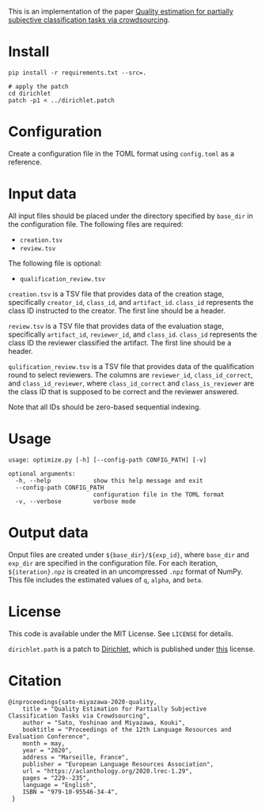 This is an implementation of the paper [Quality estimation for partially subjective classification tasks via crowdsourcing](https://aclanthology.org/2020.lrec-1.29/).

# Install
```
pip install -r requirements.txt --src=.

# apply the patch
cd dirichlet
patch -p1 < ../dirichlet.patch
```

# Configuration
Create a configuration file in the TOML format using `config.toml` as a reference.

# Input data
All input files should be placed under the directory specified by `base_dir` in the configuration file.
The following files are required:
- `creation.tsv`
- `review.tsv`

The following file is optional:
- `qualification_review.tsv`

`creation.tsv` is a TSV file that provides data of the creation stage, specifically `creator_id`, `class_id`, and `artifact_id`.
`class_id` represents the class ID instructed to the creator.
The first line should be a header.

`review.tsv` is a TSV file that provides data of the evaluation stage, specifically `artifact_id`, `reviewer_id`, and `class_id`.
`class_id` represents the class ID the reviewer classified the artifact.
The first line should be a header.

`qulification_review.tsv` is a TSV file that provides data of the qualification round to select reviewers.
The columns are `reviewer_id`, `class_id_correct`, and `class_id_reviewer`, where `class_id_correct` and `class_is_reviewer` are the class ID that is supposed to be correct and the reviewer answered.

Note that all IDs should be zero-based sequential indexing.

# Usage
```
usage: optimize.py [-h] [--config-path CONFIG_PATH] [-v]

optional arguments:
  -h, --help            show this help message and exit
  --config-path CONFIG_PATH
                        configuration file in the TOML format
  -v, --verbose         verbose mode
```

# Output data
Onput files are created under `${base_dir}/${exp_id}`, where `base_dir` and `exp_dir` are specified in the configuration file.
For each iteration, `${iteration}.npz` is created in an uncompressed `.npz` format of NumPy.
This file includes the estimated values of `q`, `alpha`, and `beta`.

# License
This code is available under the MIT License. See `LICENSE` for details.

`dirichlet.path` is a patch to [Dirichlet](https://github.com/ericsuh/dirichlet), which is published under [this](https://github.com/ericsuh/dirichlet/blob/master/LICENSE.txt) license.

# Citation
```
@inproceedings{sato-miyazawa-2020-quality,
    title = "Quality Estimation for Partially Subjective Classification Tasks via Crowdsourcing",
    author = "Sato, Yoshinao and Miyazawa, Kouki",
    booktitle = "Proceedings of the 12th Language Resources and Evaluation Conference",
    month = may,
    year = "2020",
    address = "Marseille, France",
    publisher = "European Language Resources Association",
    url = "https://aclanthology.org/2020.lrec-1.29",
    pages = "229--235",
    language = "English",
    ISBN = "979-10-95546-34-4",
 }
```
